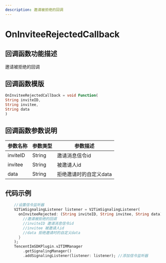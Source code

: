 ```yaml
---
description: 邀请被拒绝的回调
---
```


# OnInviteeRejectedCallback

## 回调函数功能描述

邀请被拒绝的回调

## 回调函数模版

```dart
OnInviteeRejectedCallback = void Function(
String inviteID,
String invitee,
String data
)
```

## 回调函数参数说明

| 参数名称     | 参数类型    | 参数描述          |
| -------- | ------- | ------------- |
| inviteID | String  | 邀请消息信令id      |
| invitee  | String  | 被邀请人id        |
| data     | String  | 拒绝邀请时的自定义data |

## 代码示例

```dart
    //设置信令监听器
    V2TimSignalingListener listener = V2TimSignalingListener(
      onInviteeRejected: (String inviteID, String invitee, String data) async {
        //邀请被拒绝的回调
        //inviteID 邀请消息信令id
        //invitee 被邀请人id
        //data 拒绝邀请时的自定义data
      }
    );
    TencentImSDKPlugin.v2TIMManager
        .getSignalingManager()
        .addSignalingListener(listener: listener); //添加信令监听器
```

